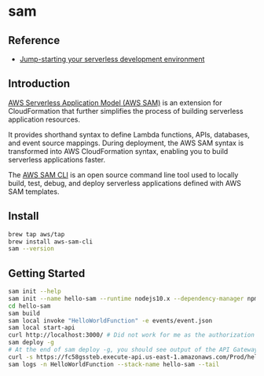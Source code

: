 # sam

## Reference
- [Jump-starting your serverless development environment](https://aws.amazon.com/blogs/compute/jump-starting-your-serverless-development-environment/)

## Introduction

[AWS Serverless Application Model (AWS SAM)](https://aws.amazon.com/serverless/sam/) is an extension for CloudFormation that further simplifies the process of building serverless application resources.

It provides shorthand syntax to define Lambda functions, APIs, databases, and event source mappings. During deployment, the AWS SAM syntax is transformed into AWS CloudFormation syntax, enabling you to build serverless applications faster.

The [AWS SAM CLI](https://docs.aws.amazon.com/serverless-application-model/latest/developerguide/serverless-sam-reference.html#serverless-sam-cli) is an open source command line tool used to locally build, test, debug, and deploy serverless applications defined with AWS SAM templates.

## Install

```bash
brew tap aws/tap
brew install aws-sam-cli
sam --version
```

## Getting Started

```bash
sam init --help
sam init --name hello-sam --runtime nodejs10.x --dependency-manager npm --app-template hello-world
cd hello-sam
sam build
sam local invoke "HelloWorldFunction" -e events/event.json
sam local start-api
curl http://localhost:3000/ # Did not work for me as the authorization was not set. Hmm..
sam deploy -g
# At the end of sam deploy -g, you should see output of the API Gateway URL. You can find it from CloudFormation Output section as well
curl -s https://fc58gssteb.execute-api.us-east-1.amazonaws.com/Prod/hello/ | jq .
sam logs -n HelloWorldFunction --stack-name hello-sam --tail
```